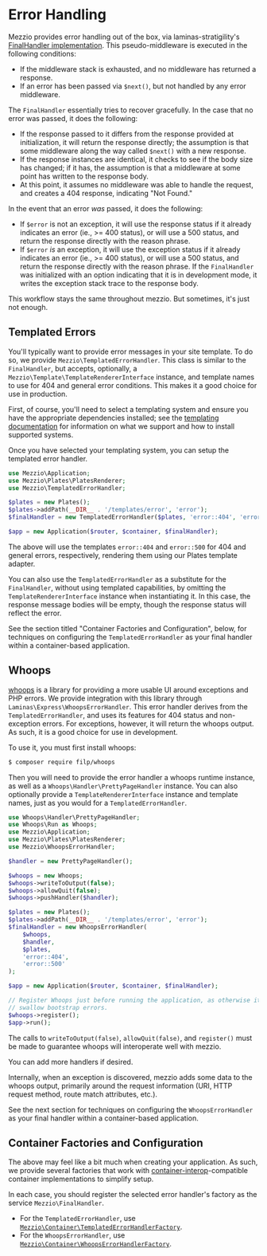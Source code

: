 # Error Handling

Mezzio provides error handling out of the box, via laminas-stratigility's [FinalHandler
implementation](https://github.com/laminas/laminas-stratigility/blob/master/doc/book/api.md#finalhandler).
This pseudo-middleware is executed in the following conditions:

- If the middleware stack is exhausted, and no middleware has returned a response.
- If an error has been passed via `$next()`, but not handled by any error middleware.

The `FinalHandler` essentially tries to recover gracefully. In the case that no error was passed, it
does the following:

- If the response passed to it differs from the response provided at initialization, it will return
  the response directly; the assumption is that some middleware along the way called `$next()`
  with a new response.
- If the response instances are identical, it checks to see if the body size has changed; if it has,
  the assumption is that a middleware at some point has written to the response body.
- At this point, it assumes no middleware was able to handle the request, and creates a 404
  response, indicating "Not Found."

In the event that an error *was* passed, it does the following:

- If `$error` is not an exception, it will use the response status if it already indicates an error
  (ie., &gt;= 400 status), or will use a 500 status, and return the response directly with the
  reason phrase.
- If `$error` *is* an exception, it will use the exception status if it already indicates an error
  (ie., &gt;= 400 status), or will use a 500 status, and return the response directly with the
  reason phrase. If the `FinalHandler` was initialized with an option indicating that it is in
  development mode, it writes the exception stack trace to the response body.

This workflow stays the same throughout mezzio. But sometimes, it's just not enough.

## Templated Errors

You'll typically want to provide error messages in your site template. To do so, we provide
`Mezzio\TemplatedErrorHandler`. This class is similar to the `FinalHandler`, but accepts,
optionally, a `Mezzio\Template\TemplateRendererInterface` instance, and template names to use for
404 and general error conditions. This makes it a good choice for use in production.

First, of course, you'll need to select a templating system and ensure you have
the appropriate dependencies installed; see the [templating documentation](template/intro.md)
for information on what we support and how to install supported systems.

Once you have selected your templating system, you can setup the templated error
handler.

```php
use Mezzio\Application;
use Mezzio\Plates\PlatesRenderer;
use Mezzio\TemplatedErrorHandler;

$plates = new Plates();
$plates->addPath(__DIR__ . '/templates/error', 'error');
$finalHandler = new TemplatedErrorHandler($plates, 'error::404', 'error::500');

$app = new Application($router, $container, $finalHandler);
```

The above will use the templates `error::404` and `error::500` for 404 and general errors,
respectively, rendering them using our Plates template adapter.

You can also use the `TemplatedErrorHandler` as a substitute for the `FinalHandler`, without using
templated capabilities, by omitting the `TemplateRendererInterface` instance when instantiating it. In this
case, the response message bodies will be empty, though the response status will reflect the error.

See the section titled "Container Factories and Configuration", below, for techniques on configuring
the `TemplatedErrorHandler` as your final handler within a container-based application.

## Whoops

[whoops](http://filp.github.io/whoops/) is a library for providing a more usable UI around
exceptions and PHP errors. We provide integration with this library through
`Laminas\Express\WhoopsErrorHandler`. This error handler derives from the `TemplatedErrorHandler`, and
uses its features for 404 status and non-exception errors. For exceptions, however, it will return
the whoops output. As such, it is a good choice for use in development.

To use it, you must first install whoops:

```bash
$ composer require filp/whoops
```

Then you will need to provide the error handler a whoops runtime instance, as well as a
`Whoops\Handler\PrettyPageHandler` instance. You can also optionally provide a `TemplateRendererInterface`
instance and template names, just as you would for a `TemplatedErrorHandler`.

```php
use Whoops\Handler\PrettyPageHandler;
use Whoops\Run as Whoops;
use Mezzio\Application;
use Mezzio\Plates\PlatesRenderer;
use Mezzio\WhoopsErrorHandler;

$handler = new PrettyPageHandler();

$whoops = new Whoops;
$whoops->writeToOutput(false);
$whoops->allowQuit(false);
$whoops->pushHandler($handler);

$plates = new Plates();
$plates->addPath(__DIR__ . '/templates/error', 'error');
$finalHandler = new WhoopsErrorHandler(
    $whoops,
    $handler,
    $plates,
    'error::404',
    'error::500'
);

$app = new Application($router, $container, $finalHandler);

// Register Whoops just before running the application, as otherwise it can
// swallow bootstrap errors. 
$whoops->register();
$app->run();
```

The calls to `writeToOutput(false)`, `allowQuit(false)`, and `register()` must be made to guarantee
whoops will interoperate well with mezzio.

You can add more handlers if desired.

Internally, when an exception is discovered, mezzio adds some data to the whoops output,
primarily around the request information (URI, HTTP request method, route match attributes, etc.).

See the next section for techniques on configuring the `WhoopsErrorHandler` as your final handler
within a container-based application.

## Container Factories and Configuration

The above may feel like a bit much when creating your application. As such, we provide several
factories that work with [container-interop](https://github.com/container-interop/container-interop)-compatible
container implementations to simplify setup.

In each case, you should register the selected error handler's factory as the service
`Mezzio\FinalHandler`.

- For the `TemplatedErrorHandler`, use [`Mezzio\Container\TemplatedErrorHandlerFactory`](container/factories.md#templatederrorhandlerfactory).
- For the `WhoopsErrorHandler`, use [`Mezzio\Container\WhoopsErrorHandlerFactory`](container/factories.md#whoopserrorhandlerfactory).
